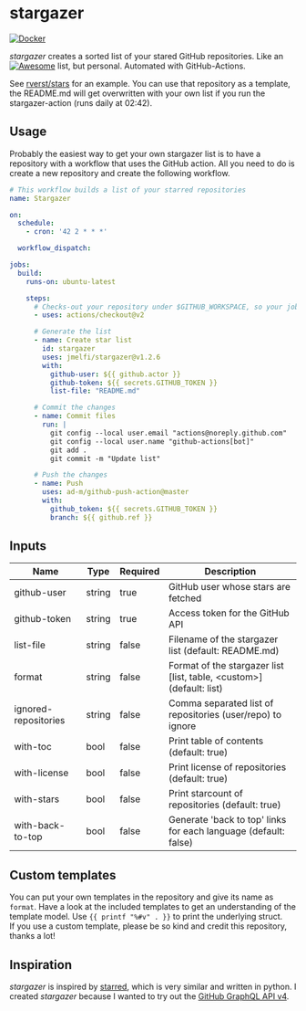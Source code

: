 # stargazer
[![Docker](https://github.com/rverst/stargazer/actions/workflows/docker-publish.yml/badge.svg)](https://github.com/rverst/stargazer/actions/workflows/docker-publish.yml)

*stargazer* creates a sorted list of your stared GitHub repositories.
Like an [![Awesome](https://awesome.re/badge.svg)](https://awesome.re)
list, but personal. Automated with GitHub-Actions.

See [rverst/stars](https://github.com/rverst/stars) for an example. You can use
that repository as a template, the README.md will get overwritten with your own
list if you run the stargazer-action (runs daily at 02:42).

## Usage

Probably the easiest way to get your own stargazer list is to have a
repository with a workflow that uses the GitHub action.
All you need to do is create a new repository and create the following workflow.

```yaml
# This workflow builds a list of your starred repositories
name: Stargazer

on:
  schedule:
    - cron: '42 2 * * *'

  workflow_dispatch:

jobs:
  build:
    runs-on: ubuntu-latest

    steps:
      # Checks-out your repository under $GITHUB_WORKSPACE, so your job can access it
      - uses: actions/checkout@v2

      # Generate the list
      - name: Create star list
        id: stargazer
        uses: jmelfi/stargazer@v1.2.6
        with:
          github-user: ${{ github.actor }}
          github-token: ${{ secrets.GITHUB_TOKEN }}
          list-file: "README.md"

      # Commit the changes
      - name: Commit files
        run: |
          git config --local user.email "actions@noreply.github.com"
          git config --local user.name "github-actions[bot]"
          git add .
          git commit -m "Update list"

      # Push the changes
      - name: Push
        uses: ad-m/github-push-action@master
        with:
          github_token: ${{ secrets.GITHUB_TOKEN }}
          branch: ${{ github.ref }}
```

## Inputs

| Name | Type | Required | Description |
|------|------|----------|-------------|
| github-user | string | true | GitHub user whose stars are fetched |
| github-token | string | true | Access token for the GitHub API |
| list-file | string | false | Filename of the stargazer list (default: README.md) |
| format | string | false | Format of the stargazer list [list, table, \<custom\>] (default: list) |
| ignored-repositories | string | false | Comma separated list of repositories (user/repo) to ignore |
| with-toc | bool | false | Print table of contents (default: true) |
| with-license | bool | false | Print license of repositories (default: true) |
| with-stars | bool | false | Print starcount of repositories (default: true) |
| with-back-to-top | bool | false | Generate 'back to top' links for each language (default: false) |

## Custom templates

You can put your own templates in the repository and give its name as `format`. Have a look at
the included templates to get an understanding of the template model. Use `{{ printf "%#v" . }}`
to print the underlying struct.  
If you use a custom template, please be so kind and credit this repository, thanks a lot!

## Inspiration

*stargazer* is inspired by [starred](https://github.com/gmolveau/starred),
which is very similar and written in python. I created *stargazer* because I
wanted to try out the [GitHub GraphQL API v4](https://docs.github.com/en/graphql).